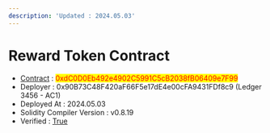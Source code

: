 ```yaml
---
description: 'Updated : 2024.05.03'
---
```


# Reward Token Contract



* [Contract](https://bscscan.com/address/0xdC0D0Eb492e4902C5991C5cB2038fB06409e7F99) : <mark style="color:red;">0xdC0D0Eb492e4902C5991C5cB2038fB06409e7F99</mark>
* Deployer : 0x90B73C48F420aF66F5e17dE4e00cFA9431FDf8c9 (Ledger 3456 - AC1)
* Deployed At : 2024.05.03
* Solidity Compiler Version : v0.8.19
* Verified : [True](https://bscscan.com/address/0xdC0D0Eb492e4902C5991C5cB2038fB06409e7F99#code)
